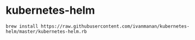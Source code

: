 # kubernetes-helm
```
brew install https://raw.githubusercontent.com/ivanmanan/kubernetes-helm/master/kubernetes-helm.rb
```
